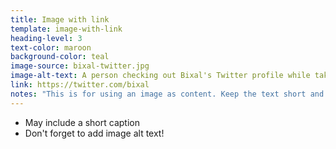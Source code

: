 ```yaml
---
title: Image with link
template: image-with-link
heading-level: 3
text-color: maroon
background-color: teal
image-source: bixal-twitter.jpg
image-alt-text: A person checking out Bixal's Twitter profile while taking a break from a vigorous bike ride.
link: https://twitter.com/bixal
notes: "This is for using an image as content. Keep the text short and add a link if relevant."
---
```


- May include a short caption
- Don't forget to add image alt text!